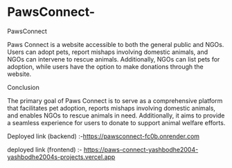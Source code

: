# PawsConnect-
PawsConnect

Paws Connect is a website accessible to both the general public and NGOs. Users can adopt pets, report mishaps involving domestic animals, and NGOs can intervene to rescue animals. Additionally, NGOs can list pets for adoption, while users have the option to make donations through the website.

Conclusion 

The primary goal of Paws Connect is to serve as a comprehensive platform that facilitates pet adoption, reports mishaps involving domestic animals, and enables NGOs to rescue animals in need. Additionally, it aims to provide a seamless experience for users to donate to support animal welfare efforts.

Deployed link (backend) :-https://pawsconnect-fc0b.onrender.com

deployed link (frontend) :- https://paws-connect-yashbodhe2004-yashbodhe2004s-projects.vercel.app

